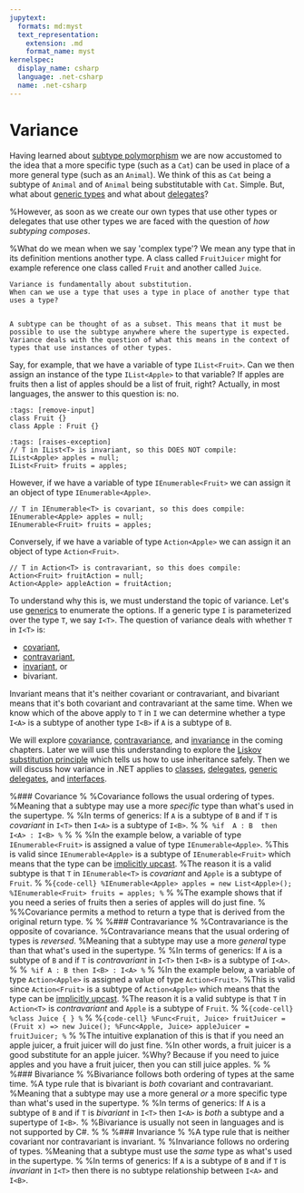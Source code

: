 ```yaml
---
jupytext:
  formats: md:myst
  text_representation:
    extension: .md
    format_name: myst
kernelspec:
  display_name: csharp
  language: .net-csharp
  name: .net-csharp
---
```


# Variance

Having learned about [subtype polymorphism](subtype-polymorphism) we are now accustomed to the idea that a more specific type (such as a `Cat`) can be used in place of a more general type (such as an `Animal`).
We think of this as `Cat` being a subtype of `Animal` and of `Animal` being substitutable with `Cat`.
Simple. But, what about [generic types](generic-types) and what about [delegates](delegates)?

%However, as soon as we create our own types  that use other types or delegates that use other types we are faced with the question of *how subtyping composes*.

%What do we mean when we say 'complex type'? We mean any type that in its definition mentions another type. A class called `FruitJuicer` might for example reference one class called `Fruit` and another called `Juice`.

```{admonition} Key point
Variance is fundamentally about substitution.
When can we use a type that uses a type in place of another type that uses a type?
```

```{figure} ../images/subset.png

A subtype can be thought of as a subset. This means that it must be possible to use the subtype anywhere where the supertype is expected. Variance deals with the question of what this means in the context of types that use instances of other types.
```

Say, for example, that we have a variable of type `IList<Fruit>`.
Can we then assign an instance of the type `IList<Apple>` to that variable?
If apples are fruits then a list of apples should be a list of fruit, right?
Actually, in most languages, the answer to this question is: no.

```{code-cell}
:tags: [remove-input]
class Fruit {}
class Apple : Fruit {}
```

```{code-cell}
:tags: [raises-exception]
// T in IList<T> is invariant, so this DOES NOT compile:
IList<Apple> apples = null;
IList<Fruit> fruits = apples;
```

However, if we have a variable of type `IEnumerable<Fruit>` we can assign it an object of type `IEnumerable<Apple>`.

```{code-cell}
// T in IEnumerable<T> is covariant, so this does compile:
IEnumerable<Apple> apples = null;
IEnumerable<Fruit> fruits = apples;
```

Conversely, if we have a variable of type `Action<Apple>` we can assign it an object of type `Action<Fruit>`.

```{code-cell}
// T in Action<T> is contravariant, so this does compile:
Action<Fruit> fruitAction = null;
Action<Apple> appleAction = fruitAction;
```

To understand why this is, we must understand the topic of variance.
Let's use [generics](generics) to enumerate the options.
If a generic type `I` is parameterized over the type `T`, we say `I<T>`.
The question of variance deals with whether `T` in `I<T>` is:
- [covariant](covariance),
- [contravariant](contravariance),
- [invariant](invariance), or
- bivariant.

Invariant means that it's neither covariant or contravariant, and bivariant means that it's both covariant and contravariant at the same time.
When we know which of the above apply to `T` in `I` we can determine whether a type `I<A>` is a subtype of another type `I<B>` if `A` is a subtype of `B`.

We will explore [covariance](covariance), [contravariance](contravariance), and [invariance](invariance) in the coming chapters.
Later we will use this understanding to explore the [Liskov substitution principle](liskov-substitution-principle) which tells us how to use inheritance safely.
Then we will discuss how variance in .NET applies to [classes](covariant-return-types), [delegates](variant-delegates), [generic delegates](variant-generic-delegates), and [interfaces](variant-generic-interfaces).




%### Covariance
%
%Covariance follows the usual ordering of types.
%Meaning that a subtype may use a more *specific* type than what's used in the supertype.
%
%In terms of generics: If `A` is a subtype of `B` and if `T` is *covariant* in `I<T>` then `I<A>` is a subtype of `I<B>`.
%
%```
%if  A : B  then  I<A> : I<B>
%```
%
%
%In the example below, a variable of type `IEnumerable<Fruit>` is assigned a value of type `IEnumerable<Apple>`.
%This is valid since `IEnumerable<Apple>` is a subtype of `IEnumerable<Fruit>` which means that the type can be [implicitly upcast](type-conversions).
%The reason it is a valid subtype is that `T` in `IEnumerable<T>` is *covariant* and `Apple` is a subtype of `Fruit`.
%
%```{code-cell}
%IEnumerable<Apple> apples = new List<Apple>();
%IEnumerable<Fruit> fruits = apples;
%```
%
%The example shows that if you need a series of fruits then a series of apples will do just fine.
%
%%Covariance permits a method to return a type that is derived from the original return type.
%
%
%### Contravariance
%
%Contravariance is the opposite of covariance.
%Contravariance means that the usual ordering of types is *reversed*.
%Meaning that a subtype may use a more *general* type than that what's used in the supertype.
%
%In terms of generics: If `A` is a subtype of `B` and if `T` is *contravariant* in `I<T>` then `I<B>` is a subtype of `I<A>`.
%
%```
%if A : B then I<B> : I<A>
%```
%
%In the example below, a variable of type `Action<Apple>` is assigned a value of type `Action<Fruit>`.
%This is valid since `Action<Fruit>` is a subtype of `Action<Apple>` which means that the type can be [implicitly upcast](type-conversions).
%The reason it is a valid subtype is that `T` in `Action<T>` is *contravariant* and `Apple` is a subtype of `Fruit`.
%
%```{code-cell}
%class Juice { }
%```
%
%```{code-cell}
%Func<Fruit, Juice> fruitJuicer = (Fruit x) => new Juice();
%Func<Apple, Juice> appleJuicer = fruitJuicer;
%```
%
%The intuitive explanation of this is that if you need an apple juicer, a fruit juicer will do just fine.
%In other words, a fruit juicer is a good substitute for an apple juicer.
%Why? Because if you need to juice apples and you have a fruit juicer, then you can still juice apples.
%
%
%### Bivariance
%
%Bivariance follows both ordering of types at the same time.
%A type rule that is bivariant is *both* covariant and contravariant.
%Meaning that a subtype may use a more general *or* a more specific type than what's used in the supertype.
%
%In terms of generics: If `A` is a subtype of `B` and if `T` is *bivariant* in `I<T>` then `I<A>` is *both* a subtype and a supertype of `I<B>`.
%
%Bivariance is usually not seen in languages and is not supported by C#.
%
%
%### Invariance
%
%A type rule that is neither covariant nor contravariant is invariant.
%
%Invariance follows no ordering of types.
%Meaning that a subtype must use the *same* type as what's used in the supertype.
%
%In terms of generics: If `A` is a subtype of `B` and if `T` is *invariant* in `I<T>` then there is no subtype relationship between `I<A>` and `I<B>`.

